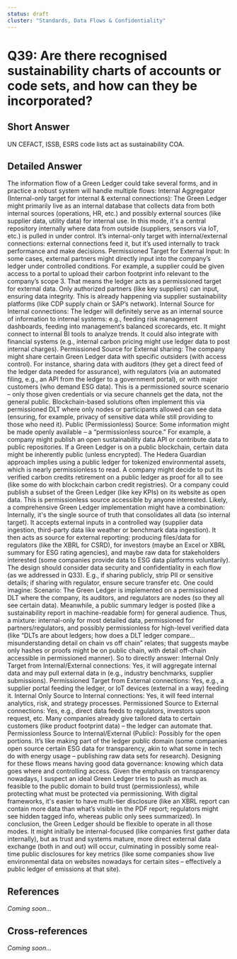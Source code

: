 ```yaml
---
status: draft
cluster: "Standards, Data Flows & Confidentiality"
---
```


# Q39: Are there recognised sustainability charts of accounts or code sets, and how can they be incorporated?

## Short Answer

UN CEFACT, ISSB, ESRS code lists act as sustainability COA.

## Detailed Answer

The information flow of a Green Ledger could take several forms, and in practice a robust system will handle multiple flows:
Internal Aggregator (Internal-only target for internal & external connections): The Green Ledger might primarily live as an internal database that collects data from both internal sources (operations, HR, etc.) and possibly external sources (like supplier data, utility data) for internal use. In this mode, it's a central repository internally where data from outside (suppliers, sensors via IoT, etc.) is pulled in under control. It’s internal-only target with internal/external connections: external connections feed it, but it’s used internally to track performance and make decisions.
Permissioned Target for External Input: In some cases, external partners might directly input into the company’s ledger under controlled conditions. For example, a supplier could be given access to a portal to upload their carbon footprint info relevant to the company’s scope 3. That means the ledger acts as a permissioned target for external data. Only authorized partners (like key suppliers) can input, ensuring data integrity. This is already happening via supplier sustainability platforms (like CDP supply chain or SAP’s network).
Internal Source for Internal connections: The ledger will definitely serve as an internal source of information to internal systems: e.g., feeding risk management dashboards, feeding into management’s balanced scorecards, etc. It might connect to internal BI tools to analyze trends. It could also integrate with financial systems (e.g., internal carbon pricing might use ledger data to post internal charges).
Permissioned Source for External sharing: The company might share certain Green Ledger data with specific outsiders (with access control). For instance, sharing data with auditors (they get a direct feed of the ledger data needed for assurance), with regulators (via an automated filing, e.g., an API from the ledger to a government portal), or with major customers (who demand ESG data). This is a permissioned source scenario – only those given credentials or via secure channels get the data, not the general public. Blockchain-based solutions often implement this via permissioned DLT where only nodes or participants allowed can see data (ensuring, for example, privacy of sensitive data while still providing to those who need it).
Public (Permissionless) Source: Some information might be made openly available – a “permissionless source.” For example, a company might publish an open sustainability data API or contribute data to public repositories. If a Green Ledger is on a public blockchain, certain data might be inherently public (unless encrypted). The Hedera Guardian approach implies using a public ledger for tokenized environmental assets, which is nearly permissionless to read. A company might decide to put its verified carbon credits retirement on a public ledger as proof for all to see (like some do with blockchain carbon credit registries). Or a company could publish a subset of the Green Ledger (like key KPIs) on its website as open data. This is permissionless source accessible by anyone interested.
Likely, a comprehensive Green Ledger implementation might have a combination:
Internally, it's the single source of truth that consolidates all data (so internal target).
It accepts external inputs in a controlled way (supplier data ingestion, third-party data like weather or benchmark data ingestion).
It then acts as source for external reporting: producing files/data for regulators (like the XBRL for CSRD), for investors (maybe an Excel or XBRL summary for ESG rating agencies), and maybe raw data for stakeholders interested (some companies provide data to ESG data platforms voluntarily).
The design should consider data security and confidentiality in each flow (as we addressed in Q33). E.g., if sharing publicly, strip PII or sensitive details; if sharing with regulator, ensure secure transfer etc.
One could imagine:
Scenario: The Green Ledger is implemented on a permissioned DLT where the company, its auditors, and regulators are nodes (so they all see certain data). Meanwhile, a public summary ledger is posted (like a sustainability report in machine-readable form) for general audience.
Thus, a mixture: internal-only for most detailed data, permissioned for partners/regulators, and possibly permissionless for high-level verified data (like “DLTs are about ledgers; how does a DLT ledger compare… misunderstanding detail on chain vs off chain” relates; that suggests maybe only hashes or proofs might be on public chain, with detail off-chain accessible in permissioned manner).
So to directly answer:
Internal Only Target from Internal/External connections: Yes, it will aggregate internal data and may pull external data in (e.g., industry benchmarks, supplier submissions).
Permissioned Target from External connections: Yes, e.g., a supplier portal feeding the ledger, or IoT devices (external in a way) feeding it.
Internal Only Source to Internal connections: Yes, it will feed internal analytics, risk, and strategy processes.
Permissioned Source to External connections: Yes, e.g., direct data feeds to regulators, investors upon request, etc. Many companies already give tailored data to certain customers (like product footprint data) – the ledger can automate that.
Permissionless Source to Internal/External (Public): Possibly for the open portions. It’s like making part of the ledger public domain (some companies open source certain ESG data for transparency, akin to what some in tech do with energy usage – publishing raw data sets for research).
Designing for these flows means having good data governance: knowing which data goes where and controlling access.
Given the emphasis on transparency nowadays, I suspect an ideal Green Ledger tries to push as much as feasible to the public domain to build trust (permissionless), while protecting what must be protected via permissioning. With digital frameworks, it's easier to have multi-tier disclosure (like an XBRL report can contain more data than what’s visible in the PDF report; regulators might see hidden tagged info, whereas public only sees summarized).
In conclusion, the Green Ledger should be flexible to operate in all those modes. It might initially be internal-focused (like companies first gather data internally), but as trust and systems mature, more direct external data exchange (both in and out) will occur, culminating in possibly some real-time public disclosures for key metrics (like some companies show live environmental data on websites nowadays for certain sites – effectively a public ledger of emissions at that site).

## References

*Coming soon...*

## Cross-references

*Coming soon...*
